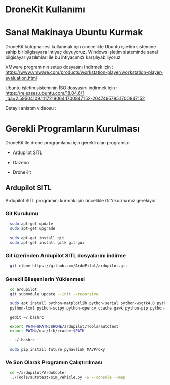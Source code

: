 # DroneKit Kullanımı


# Sanal Makinaya Ubuntu Kurmak

DroneKit kütüphanesi kullanmak için önecelikle Ubuntu işletim sistemine sahip bir bilgisayara ihtiyaç duyuyoruz. Windows işletim sisteminde sanal bilgisayar yazılımları ile bu ihtiyacımızı karşılıyabiliyoruz

VMware programının setup dosyasını indirmek için : https://www.vmware.com/products/workstation-player/workstation-player-evaluation.html

Ubuntu işletim sisteminin İSO dosyasını indirmek için : https://releases.ubuntu.com/18.04.6/?_ga=2.59504109.1117219064.1700847152-2047495795.1700847152

Detaylı anlatım videosu : 

# Gerekli Programların Kurulması

DroneKit ile drone programlama için gerekli olan programlar

* Ardupilot SITL

* Gazebo

* DroneKit

## Ardupilot SITL

Ardupilot SITL programını kurmak için öncelikle Git'i kurmamız gerekiyor

### Git Kurulumu

```bash
  sudo apt-get update
  sudo apt-get upgrade
```


```bash
  sudo apt-get install git
  sudo apt-get install gitk git-gui
```

### Git üzerinden Ardupilot SITL dosyalarını indirme

```bash
  git clone https://github.com/ArduPilot/ardupilot.git
```

### Gerekli Bileşenlerin Yüklenmesi

```bash
  cd ardupilot
  git submodule update --init --recursive
```

```bash
  sudo apt install python-matplotlib python-serial python-wxgtk4.0 python-wxtools
  python-lxml python-scipy python-opencv ccache gawk python-pip python-pexpect

```

```bash
  gedit ~/.bashrc
```

```bash
  export PATH=$PATH:$HOME/ardupilot/Tools/autotest
  export PATH=/usr/lib/ccache:$PATH
```

```bash
  . ~/.bashrc
```

```bash
  sudo pip install future pymavlink MAVProxy
```

### Ve Son Olarak Programın Çalıştırılması

```bash
  cd ~/ardupilot/ArduCopter
  ../Tools/autotest/sim_vehicle.py -w --console --map
```
